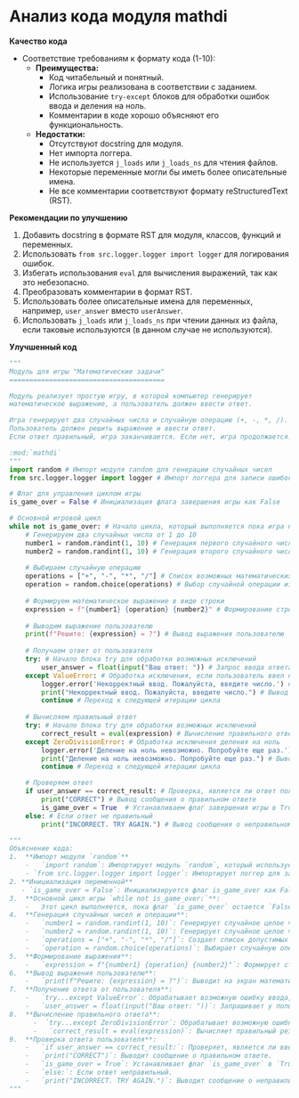 # Анализ кода модуля mathdi
    
**Качество кода**
    
- Соответствие требованиям к формату кода (1-10):
     - **Преимущества:**
         - Код читабельный и понятный.
         - Логика игры реализована в соответствии с заданием.
         - Использование `try-except` блоков для обработки ошибок ввода и деления на ноль.
         - Комментарии в коде хорошо объясняют его функциональность.
     - **Недостатки:**
         - Отсутствуют docstring для модуля.
         - Нет импорта логгера.
         - Не используется `j_loads` или `j_loads_ns` для чтения файлов.
         - Некоторые переменные могли бы иметь более описательные имена.
         - Не все комментарии соответствуют формату reStructuredText (RST).
    
**Рекомендации по улучшению**
    
1.  Добавить docstring в формате RST для модуля, классов, функций и переменных.
2.  Использовать `from src.logger.logger import logger` для логирования ошибок.
3.  Избегать использования `eval` для вычисления выражений, так как это небезопасно.
4.  Преобразовать комментарии в формат RST.
5.  Использовать более описательные имена для переменных, например, `user_answer` вместо `userAnswer`.
6.  Использовать `j_loads` или `j_loads_ns` при чтении данных из файла, если таковые используются (в данном случае не используются).
    
**Улучшенный код**
```python
"""
Модуль для игры "Математические задачи"
=======================================

Модуль реализует простую игру, в которой компьютер генерирует
математическое выражение, а пользователь должен ввести ответ.

Игра генерирует два случайных числа и случайную операцию (+, -, *, /).
Пользователь должен решить выражение и ввести ответ.
Если ответ правильный, игра заканчивается. Если нет, игра продолжается.

:mod:`mathdi`
"""
import random # Импорт модуля random для генерации случайных чисел
from src.logger.logger import logger # Импорт логгера для записи ошибок

# Флаг для управления циклом игры
is_game_over = False # Инициализация флага завершения игры как False

# Основной игровой цикл
while not is_game_over: # Начало цикла, который выполняется пока игра не завершена
    # Генерируем два случайных числа от 1 до 10
    number1 = random.randint(1, 10) # Генерация первого случайного числа
    number2 = random.randint(1, 10) # Генерация второго случайного числа
    
    # Выбираем случайную операцию
    operations = ["+", "-", "*", "/"] # Список возможных математических операций
    operation = random.choice(operations) # Выбор случайной операции из списка
    
    # Формируем математическое выражение в виде строки
    expression = f"{number1} {operation} {number2}" # Формирование строки математического выражения
    
    # Выводим выражение пользователю
    print(f"Решите: {expression} = ?") # Вывод выражения пользователю
    
    # Получаем ответ от пользователя
    try: # Начало блока try для обработки возможных исключений
        user_answer = float(input("Ваш ответ: ")) # Запрос ввода ответа пользователя и преобразование его в число с плавающей точкой
    except ValueError: # Обработка исключения, если пользователь ввел не число
        logger.error('Некорректный ввод. Пожалуйста, введите число.') # Запись ошибки в лог
        print("Некорректный ввод. Пожалуйста, введите число.") # Вывод сообщения об ошибке
        continue # Переход к следующей итерации цикла
    
    # Вычисляем правильный ответ
    try: # Начало блока try для обработки возможных исключений
        correct_result = eval(expression) # Вычисление правильного ответа с помощью eval
    except ZeroDivisionError: # Обработка исключения деления на ноль
        logger.error('Деление на ноль невозможно. Попробуйте еще раз.') # Запись ошибки в лог
        print("Деление на ноль невозможно. Попробуйте еще раз.") # Вывод сообщения об ошибке
        continue # Переход к следующей итерации цикла

    # Проверяем ответ
    if user_answer == correct_result: # Проверка, является ли ответ пользователя правильным
        print("CORRECT") # Вывод сообщения о правильном ответе
        is_game_over = True  # Устанавливаем флаг завершения игры в True
    else: # Если ответ не правильный
        print("INCORRECT. TRY AGAIN.") # Вывод сообщения о неправильном ответе

"""
Объяснение кода:
1.  **Импорт модуля `random`**
    -   `import random`: Импортирует модуль `random`, который используется для генерации случайных чисел и выбора случайной операции.
    - `from src.logger.logger import logger`: Импортирует логгер для записи ошибок.
2. **Инициализация переменной**
   - `is_game_over = False`: Инициализируется флаг is_game_over как False. Этот флаг будет использоваться для контроля цикла игры.
3.  **Основной цикл игры `while not is_game_over:`**:
    -   Этот цикл выполняется, пока флаг `is_game_over` остается `False`. Как только ответ пользователя будет правильным, флаг будет установлен в `True`, и цикл завершится.
4.  **Генерация случайных чисел и операции**:
    -   `number1 = random.randint(1, 10)`: Генерирует случайное целое число от 1 до 10 и сохраняет его в `number1`.
    -   `number2 = random.randint(1, 10)`: Генерирует случайное целое число от 1 до 10 и сохраняет его в `number2`.
    -   `operations = ["+", "-", "*", "/"]`: Создает список допустимых математических операций.
    -   `operation = random.choice(operations)`: Выбирает случайную операцию из списка и сохраняет её в `operation`.
5.  **Формирование выражения**:
    -   `expression = f"{number1} {operation} {number2}"`: Формирует строку, представляющую математическое выражение, используя f-строку для вставки значений чисел и операции.
6.  **Вывод выражения пользователю**:
    -   `print(f"Решите: {expression} = ?")`: Выводит на экран математическое выражение для решения пользователем.
7.  **Получение ответа от пользователя**:
    -   `try...except ValueError`: Обрабатывает возможную ошибку ввода, если пользователь введет не число.
    -   `user_answer = float(input("Ваш ответ: "))`: Запрашивает у пользователя ответ, преобразуя ввод в число с плавающей точкой (для возможности ввода не целых чисел).
8.  **Вычисление правильного ответа**:
      -  `try...except ZeroDivisionError`: Обрабатывает возможную ошибку деления на ноль
      -   `correct_result = eval(expression)`: Вычисляет правильный результат, используя функцию eval(). Она выполняет вычисление выражения, которое хранится в виде строки.
9.  **Проверка ответа пользователя**:
    -   `if user_answer == correct_result:`: Проверяет, является ли введенный ответ пользователя правильным.
    -   `print("CORRECT")`: Выводит сообщение о правильном ответе.
    -   `is_game_over = True`: Устанавливает флаг `is_game_over` в `True`, что приводит к завершению основного цикла игры.
    -   `else:`: Если ответ неправильный.
    -   `print("INCORRECT. TRY AGAIN.")`: Выводит сообщение о неправильном ответе и предлагает попробовать снова.
"""
```